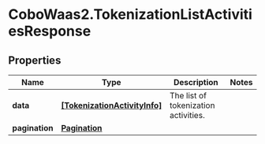 # CoboWaas2.TokenizationListActivitiesResponse

## Properties

Name | Type | Description | Notes
------------ | ------------- | ------------- | -------------
**data** | [**[TokenizationActivityInfo]**](TokenizationActivityInfo.md) | The list of tokenization activities. | 
**pagination** | [**Pagination**](Pagination.md) |  | 


